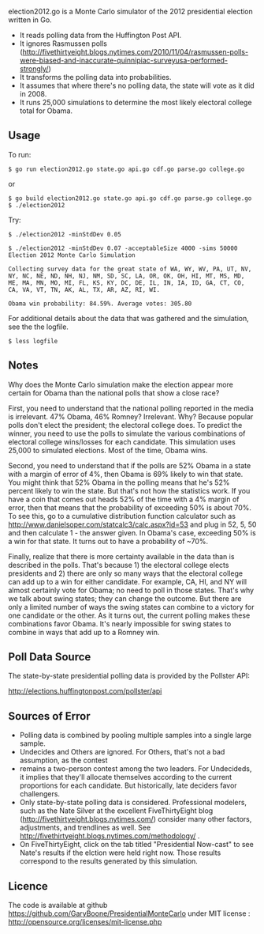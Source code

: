 election2012.go is a Monte Carlo simulator of the 2012 presidential election written in Go. 
* It reads polling data from the Huffington Post API.
* It ignores Rasmussen polls (http://fivethirtyeight.blogs.nytimes.com/2010/11/04/rasmussen-polls-were-biased-and-inaccurate-quinnipiac-surveyusa-performed-strongly/)
* It transforms the polling data into probabilities.
* It assumes that where there's no polling data, the state will vote as it did in 2008.
* It runs 25,000 simulations to determine the most likely electoral college total for Obama.

## Usage ##

To run:

	$ go run election2012.go state.go api.go cdf.go parse.go college.go

or

	$ go build election2012.go state.go api.go cdf.go parse.go college.go
	$ ./election2012

Try:

	$ ./election2012 -minStdDev 0.05
  
    $ ./election2012 -minStdDev 0.07 -acceptableSize 4000 -sims 50000
    Election 2012 Monte Carlo Simulation

    Collecting survey data for the great state of WA, WY, WV, PA, UT, NV, NY, NC, NE, ND, NH, NJ, NM, SD, SC, LA, OR, OK, OH, HI, MT, MS, MD, ME, MA, MN, MO, MI, FL, KS, KY, DC, DE, IL, IN, IA, ID, GA, CT, CO, CA, VA, VT, TN, AK, AL, TX, AR, AZ, RI, WI.

    Obama win probability: 84.59%. Average votes: 305.80

For additional details about the data that was gathered and the simulation, see the the logfile.

	$ less logfile


## Notes ##

Why does the Monte Carlo simulation make the election appear more certain for Obama than the national polls that show a close race?

First, you need to understand that the national polling reported in the media is irrelevant. 47% Obama, 46% Romney? Irrelevant. Why? Because popular polls don't elect the president; the electoral college does. To predict the winner, you need to use the polls to simulate the various combinations of electoral college wins/losses for each candidate. This simulation uses 25,000 to simulated elections. Most of the time, Obama wins.

Second, you need to understand that if the polls are 52% Obama in a state with a margin of error of 4%, then Obama is 69% likely to win that state. You might think that 52% Obama in the polling means that he's 52% percent likely to win the state. But that's not how the statistics work. If you have a coin that comes out heads 52% of the time with a 4% margin of error, then that means that the probability of exceeding 50% is about 70%. To see this, go to a cumulative distribution function calculator such as http://www.danielsoper.com/statcalc3/calc.aspx?id=53 and plug in 52, 5, 50 and then calculate 1 - the answer given. In Obama's case, exceeding 50% is a win for that state. It turns out to have a probability of ~70%. 

Finally, realize that there is more certainty available in the data than is described in the polls. That's because 1) the electoral college elects presidents and 2) there are only so many ways that the electoral college can add up to a win for either candidate. For example, CA, HI, and NY will almost certainly vote for Obama; no need to poll in those states. That's why we talk about swing states; they can change the outcome. But there are only a limited number of ways the swing states can combine to a victory for one candidate or the other. As it turns out, the current polling makes these combinations favor Obama. It's nearly impossible for swing states to combine in ways that add up to a Romney win.


## Poll Data Source ##

The state-by-state presidential polling data is provided by the Pollster API:

   http://elections.huffingtonpost.com/pollster/api


## Sources of Error ##

* Polling data is combined by pooling multiple samples into a single large sample.
* Undecides and Others are ignored. For Others, that's not a bad assumption, as the contest 
* remains a two-person contest among the two leaders. For Undecideds, it implies that they'll allocate themselves according to the current proportions for each candidate. But historically, late deciders favor challengers.
* Only state-by-state polling data is considered. Professional modelers, such as the Nate Silver at the excellent FiveThirtyEight blog (http://fivethirtyeight.blogs.nytimes.com/) consider many other factors, adjustments, and trendlines as well. See http://fivethirtyeight.blogs.nytimes.com/methodology/ . 
* On FiveThirtyEight, click on the tab titled "Presidential Now-cast" to see Nate's results if the elction were held right now. Those results correspond to the results generated by this simulation. 


## Licence ##
The code is available at github https://github.com/GaryBoone/PresidentialMonteCarlo under MIT license : http://opensource.org/licenses/mit-license.php